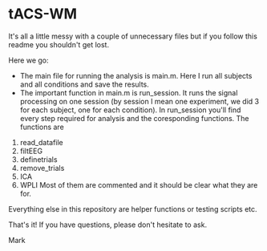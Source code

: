 tACS-WM
=======

It's all a little messy with a couple of unnecessary files but if you follow this readme you shouldn't get lost.

Here we go:

- The main file for running the analysis is main.m. Here I run all subjects and all conditions and save the results.
- The important function in main.m is run_session. It runs the signal processing on one session (by session I mean one experiment, we did 3 for each subject, one for each condition). In run_session you'll find every step required for analysis and the coresponding functions.
The functions are
1. read_datafile
2. filtEEG
3. definetrials
4. remove_trials
5. ICA
6. WPLI
Most of them are commented and it should be clear what they are for.

Everything else in this repository are helper functions or testing scripts etc.

That's it! If you have questions, please don't hesitate to ask.

Mark
